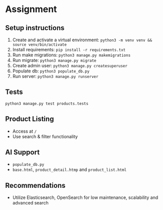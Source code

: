 # Assignment

## Setup instructions

1. Create and activate a virtual environment: `python3 -m venv venv && source venv/bin/activate`
2. Install requirements: `pip install -r requirements.txt`
3. Run make migrations: `python3 manage.py makemigrations`
4. Run migrate: `python3 manage.py migrate`
5. Create admin user: `python3 manage.py createsuperuser`
6. Populate db: `python3 populate_db.py`
7. Run server: `python3 manage.py runserver`

## Tests
`python3 manage.py test products.tests`

## Product Listing
- Access at `/`
- Use search & filter functionality


## AI Support
- `populate_db.py`
- `base.html`, `product_detail.htmp` and `product_list.html`

## Recommendations
- Utilize Elasticsearch, OpenSearch for low maintenance, scalability and advanced search
